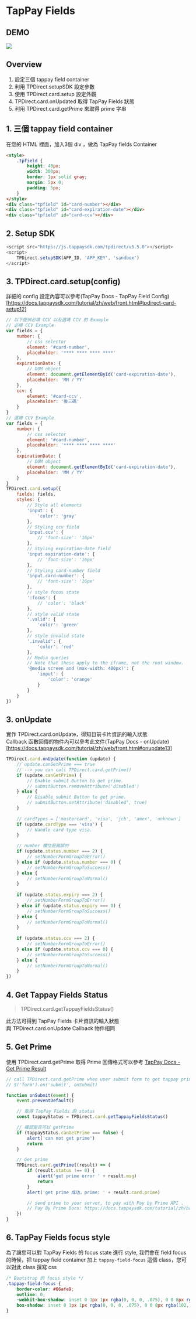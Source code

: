 # TapPay Fields

## DEMO

<img src="./TapPay_Field.gif">

## Overview

1. 設定三個 tappay field container
2. 利用 TPDirect.setupSDK 設定參數
3. 使用 TPDirect.card.setup 設定外觀
4. TPDirect.card.onUpdated 取得 TapPay Fields 狀態
5. 利用 TPDirect.card.getPrime 來取得 prime 字串

## 1. 三個 tappay field container

在您的 HTML 裡面，加入3個 div ，做為 TapPay fields Container

```html
<style>
    .tpfield {
        height: 40px;
        width: 300px;
        border: 1px solid gray;
        margin: 5px 0;
        padding: 5px;
    }
</style>
<div class="tpfield" id="card-number"></div>
<div class="tpfield" id="card-expiration-date"></div>
<div class="tpfield" id="card-ccv"></div>
```

## 2. Setup SDK 

```js
<script src="https://js.tappaysdk.com/tpdirect/v5.5.0"></script>
<script>
    TPDirect.setupSDK(APP_ID, 'APP_KEY', 'sandbox')
</script>
```

## 3. TPDirect.card.setup(config)

詳細的 config 設定內容可以參考(TapPay Docs - TapPay Field Config)[https://docs.tappaysdk.com/tutorial/zh/web/front.html#tpdirect-card-setup12]

```js
// 以下提供必填 CCV 以及選填 CCV 的 Example
// 必填 CCV Example
var fields = {
    number: {
        // css selector
        element: '#card-number',
        placeholder: '**** **** **** ****'
    },
    expirationDate: {
        // DOM object
        element: document.getElementById('card-expiration-date'),
        placeholder: 'MM / YY'
    },
    ccv: {
        element: '#card-ccv',
        placeholder: '後三碼'
    }
}
// 選填 CCV Example
var fields = {
    number: {
        // css selector
        element: '#card-number',
        placeholder: '**** **** **** ****'
    },
    expirationDate: {
        // DOM object
        element: document.getElementById('card-expiration-date'),
        placeholder: 'MM / YY'
    }
}
TPDirect.card.setup({
    fields: fields,
    styles: {
        // Style all elements
        'input': {
            'color': 'gray'
        },
        // Styling ccv field
        'input.ccv': {
            // 'font-size': '16px'
        },
        // Styling expiration-date field
        'input.expiration-date': {
            // 'font-size': '16px'
        },
        // Styling card-number field
        'input.card-number': {
            // 'font-size': '16px'
        },
        // style focus state
        ':focus': {
            // 'color': 'black'
        },
        // style valid state
        '.valid': {
            'color': 'green'
        },
        // style invalid state
        '.invalid': {
            'color': 'red'
        },
        // Media queries
        // Note that these apply to the iframe, not the root window.
        '@media screen and (max-width: 400px)': {
            'input': {
                'color': 'orange'
            }
        }
    }
})
```

## 3. onUpdate

實作 TPDirect.card.onUpdate，得知目前卡片資訊的輸入狀態<br>
Callback 函數回傳的物件內可以參考此文件(TapPay Docs - onUpdate)[https://docs.tappaysdk.com/tutorial/zh/web/front.html#onupdate13]

```javascript
TPDirect.card.onUpdate(function (update) {
    // update.canGetPrime === true
    // --> you can call TPDirect.card.getPrime()
    if (update.canGetPrime) {
        // Enable submit Button to get prime.
        // submitButton.removeAttribute('disabled')
    } else {
        // Disable submit Button to get prime.
        // submitButton.setAttribute('disabled', true)
    }
                                            
    // cardTypes = ['mastercard', 'visa', 'jcb', 'amex', 'unknown']
    if (update.cardType === 'visa') {
        // Handle card type visa.
    }

    // number 欄位是錯誤的
    if (update.status.number === 2) {
        // setNumberFormGroupToError()
    } else if (update.status.number === 0) {
        // setNumberFormGroupToSuccess()
    } else {
        // setNumberFormGroupToNormal()
    }
    
    if (update.status.expiry === 2) {
        // setNumberFormGroupToError()
    } else if (update.status.expiry === 0) {
        // setNumberFormGroupToSuccess()
    } else {
        // setNumberFormGroupToNormal()
    }
    
    if (update.status.ccv === 2) {
        // setNumberFormGroupToError()
    } else if (update.status.ccv === 0) {
        // setNumberFormGroupToSuccess()
    } else {
        // setNumberFormGroupToNormal()
    }
})
```


## 4. Get Tappay Fields Status

> TPDirect.card.getTappayFieldsStatus()

此方法可得到 TapPay Fields 卡片資訊的輸入狀態<br>
與 TPDirect.card.onUpdate Callback 物件相同

## 5. Get Prime


使用 TPDirect.card.getPrime 取得 Prime
回傳格式可以參考 [TapPay Docs - Get Prime Result](https://docs.tappaysdk.com/tutorial/zh/web/front.html#get-prime15)

```js
// call TPDirect.card.getPrime when user submit form to get tappay prime
// $('form').on('submit', onSubmit)

function onSubmit(event) {
    event.preventDefault()

    // 取得 TapPay Fields 的 status
    const tappayStatus = TPDirect.card.getTappayFieldsStatus()

    // 確認是否可以 getPrime
    if (tappayStatus.canGetPrime === false) {
        alert('can not get prime')
        return
    }

    // Get prime
    TPDirect.card.getPrime((result) => {
        if (result.status !== 0) {
            alert('get prime error ' + result.msg)
            return
        }
        alert('get prime 成功，prime: ' + result.card.prime)

        // send prime to your server, to pay with Pay by Prime API .
        // Pay By Prime Docs: https://docs.tappaysdk.com/tutorial/zh/back.html#pay-by-prime-api
    })
}
```



## 6. TapPay Fields focus style

為了讓您可以對 TapPay Fields 的 focus state 進行 style, 我們會在 field focus 的時候，把 tappay field container 加上 `tappay-field-focus` 這個 class，您可以對此 class 撰寫 css

```css
/* Bootstrap 的 focus style */
.tappay-field-focus {
    border-color: #66afe9;
    outline: 0;
    -webkit-box-shadow: inset 0 1px 1px rgba(0, 0, 0, .075), 0 0 8px rgba(102, 175, 233, .6);
    box-shadow: inset 0 1px 1px rgba(0, 0, 0, .075), 0 0 8px rgba(102, 175, 233, .6);
}
```
